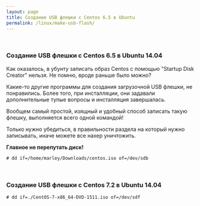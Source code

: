 ```yaml
---
layout: page
title: Создание USB флешки с Centos 6.5 в Ubuntu
permalink: /linux/make-usb-flash/
---
```

<br/>

### Создание USB флешки с Centos 6.5 в Ubuntu 14.04


Как оказалось, в убунту записать образ Centos с помощью "Startup Disk Creator" нельзя. Не помню, вроде раньше было можно?

Какие-то другие программы для создания загрузочной USB флешки, не понравились. Более того, при инсталляции, они задавали дополнительные тупые вопросы и инсталляция завершалась.


Вообщем самый простой, изящный и удобный способ записать такую флешку, выполняется всего одной командой!


Только нужно убедиться, в правильности раздела на который нужно записывать, иначе можете все нахер уничтожить.


**Главное не перепутать диск!**

    # dd if=/home/marley/Downloads/centos.iso of=/dev/sdb


<br/>

### Создание USB флешки с Centos 7.2 в Ubuntu 14.04


    # dd if=./CentOS-7-x86_64-DVD-1511.iso of=/dev/sdf
